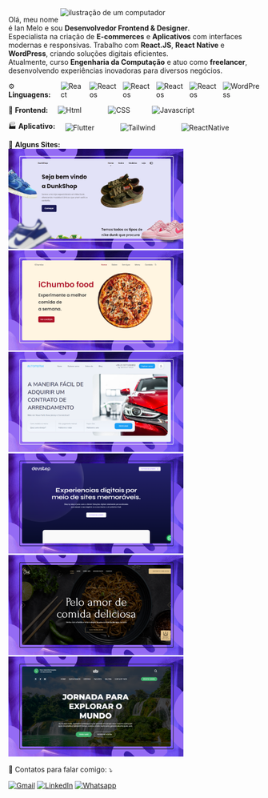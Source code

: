 <img src="https://raw.githubusercontent.com/MicaelliMedeiros/micaellimedeiros/master/image/computer-illustration.png" alt="ilustração de um computador" min-width="400px" max-width="400px" width="400px" align="right">

<p align="left"> 
    Olá, meu nome é Ian Melo e sou <strong>Desenvolvedor Frontend & Designer</strong>.<br>  
Especialista na criação de <strong>E-commerces</strong> e <strong>Aplicativos</strong> com interfaces modernas e responsivas. Trabalho com <strong>React.JS</strong>, <strong>React Native</strong> e <strong>WordPress</strong>, criando soluções digitais eficientes. <br>  
Atualmente, curso <strong>Engenharia da Computação</strong> e atuo como <strong>freelancer</strong>, desenvolvendo experiências inovadoras para diversos negócios.  
</p>

<p align="left" style="display:flex;gap:10px;align-items:center;">
    <span>⚙️ <strong>Linguagens:</strong></span><br>
    <img src="https://img.shields.io/badge/React-6c48e7?style=for-the-badge&logo=react&logoColor=61DAFB" alt="React" min-width="90" max-width="90" width="90">
    <img src="https://img.shields.io/badge/Reactos-6c48e7?style=for-the-badge&logo=reactos&logoColor=white" alt="Reactos" min-width="80px" max-width="80px" width="107">
    <img src="https://img.shields.io/badge/Reactos-6c48e7?style=for-the-badge&logo=reactos&logoColor=white" alt="Reactos" min-width="80px" max-width="80px" width="107">
    <img src="https://img.shields.io/badge/Reactos-6c48e7?style=for-the-badge&logo=reactos&logoColor=white" alt="Reactos" min-width="80px" max-width="80px" width="107">
    <img src="https://img.shields.io/badge/Reactos-6c48e7?style=for-the-badge&logo=reactos&logoColor=white" alt="Reactos" min-width="80px" max-width="80px" width="107">
    <img src="https://img.shields.io/badge/WordPress-6c48e7?style=for-the-badge&logo=wordpress&logoColor=white" alt="WordPress" min-width="90" max-width="90" width="142">
</p>

<p align="left" style="display:flex;gap:10px;align-items:center;">
    <span>📁 <strong>Frontend:</strong></span><br>
    <img src="https://img.shields.io/badge/HTML5-6c48e7?style=for-the-badge&logo=html5&logoColor=white" alt="Html" min-width="80" max-width="80" width="90">
    <img src="https://img.shields.io/badge/CSS3-6c48e7?style=for-the-badge&logo=css3&logoColor=white" alt="CSS" min-width="75" max-width="75" width="78">
    <img src="https://img.shields.io/badge/JavaScript-6c48e7?style=for-the-badge&logo=javascript&logoColor=black" alt="Javascript" min-width="110" max-width="110" width="128">
</p>

<p align="left" style="display:flex;gap:10px;align-items:center;">
    <span>🏭 <strong>Aplicativo:</strong></span><br>
    <img src="https://img.shields.io/badge/Flutter-6c48e7?style=for-the-badge&logo=flutter&logoColor=white" alt="Flutter" min-width="80px" max-width="80px" width="100">
    <img src="https://img.shields.io/badge/Tailwind-6c48e7?style=for-the-badge&logo=tailwindcss&logoColor=white" alt="Tailwind" min-width="80px" max-width="80px" width="112">
    <img src="https://img.shields.io/badge/ReactNative-6c48e7?style=for-the-badge&logo=reactos&logoColor=white" alt="ReactNative" min-width="80px" max-width="80px" width="107">
</p>

<p align="left">
<span>📖 <strong>Alguns Sites: </strong></span><br>
    <img src="./images/1.png" width=350 height=200>
    <img src="./images/2.png" width=350 height=200>
    <img src="./images/3.png" width=350 height=200>
    <img src="./images/4.png" width=350 height=200>
    <img src="./images/5.png" width=350 height=200>
    <img src="./images/6.png" width=350 height=200>
</p>

<p align="left">
  💌 Contatos para falar comigo: ⤵️
</p>

<p align="left">
  <a href="mailto:contato.ichumbo@gmail.com" title="Gmail">
  <img src="https://img.shields.io/badge/-Gmail-FF0000?style=flat-square&labelColor=FF0000&logo=gmail&logoColor=white" alt="Gmail"/></a>
  <a href="https://www.linkedin.com/in/ichumbo/" title="LinkedIn">
  <img src="https://img.shields.io/badge/-Linkedin-0e76a8?style=flat-square&logo=Linkedin&logoColor=white" alt="LinkedIn"/></a>
  <a href="https://wa.me/5521977188050" title="Whatsapp">
  <img src="https://img.shields.io/badge/-Whatsapp-0e76a8?style=flat-square&logo=Whatsapp&logoColor=white" alt="Whatsapp"/></a>
</p>

